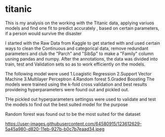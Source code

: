 # titanic
This is my analysis on the working with the TItanic data, applying variuos models and find one fit to predict accurately , based on certain parameters, if a person would survive the disaster

I started with the Raw Data from Kaggle to get started with and used certain ways to clean the Continuous and categorical data, remove redundant parameters and club the "Parch" and "SibSp" to make a "Family" column usning pandas and numpy. After the annotations, the data was divided into train, test and Validation sets so as to work efficiently on the models.

The following model were used 1.Loagistic Regression 2.Support Vector Machine 3.Multilayer Perceptron 4.Random forest 5.Graded Boosting The models were trained using the k-fold cross validation and best results provideing hyperparameters were found out and pickled out.

THe pickled out hyperparameters settingss were used to validate and test the models to find out the best suited model for the purpose

Random forest was found out to be the most suited for the dataset

https://user-images.githubusercontent.com/64580915/123612629-5a45a980-d820-11eb-927b-b0c7b7eaad34.jpeg



